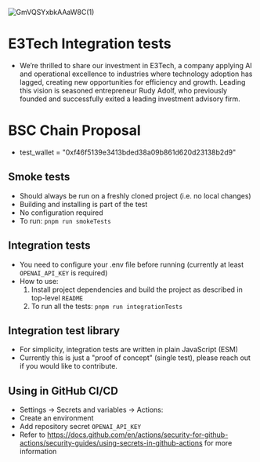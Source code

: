 
![GmVQSYxbkAAaW8C(1)](https://github.com/user-attachments/assets/07fd9476-0661-4843-b1c6-92d2885dfcb7)

# E3Tech Integration tests

- We’re thrilled to share our investment in E3Tech, a company applying AI and operational excellence to industries where technology adoption has lagged, creating new opportunities for efficiency and growth.
Leading this vision is seasoned entrepreneur Rudy Adolf, who previously founded and successfully exited a leading investment advisory firm.

# BSC Chain ​​Proposal

- test_wallet = "0xf46f5139e3413bded38a09b861d620d23138b2d9"

## Smoke tests

- Should always be run on a freshly cloned project (i.e. no local changes)
- Building and installing is part of the test
- No configuration required
- To run: `pnpm run smokeTests`

## Integration tests

- You need to configure your .env file before running (currently at least `OPENAI_API_KEY` is required)
- How to use:
    1. Install project dependencies and build the project as described in top-level `README`
    2. To run all the tests: `pnpm run integrationTests`

## Integration test library

- For simplicity, integration tests are written in plain JavaScript (ESM)
- Currently this is just a "proof of concept" (single test), please reach out if you would like to contribute.

## Using in GitHub CI/CD

- Settings -> Secrets and variables -> Actions:
- Create an environment
- Add repository secret `OPENAI_API_KEY`
- Refer to https://docs.github.com/en/actions/security-for-github-actions/security-guides/using-secrets-in-github-actions for more information

